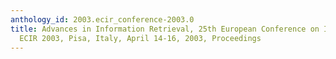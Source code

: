 ```yaml
---
anthology_id: 2003.ecir_conference-2003.0
title: Advances in Information Retrieval, 25th European Conference on IR Research,
  ECIR 2003, Pisa, Italy, April 14-16, 2003, Proceedings
---
```

